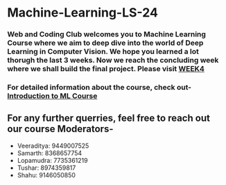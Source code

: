# Machine-Learning-LS-24

### Web and Coding Club welcomes you to Machine Learning Course where we aim to deep dive into the world of Deep Learning in Computer Vision. We hope you learned a lot thorugh the last 3 weeks. Now we reach the concluding week where we shall build the final project. Please visit [WEEK4](https://github.com/wncc/Machine-Learning-LS-24/tree/main/WEEK%204)

### For detailed information about the course, check out- [Introduction to ML Course](./Machine%20learning%20LS%20Intro%20(3).pdf)

## For any further querries, feel free to reach out our course Moderators-

* Veeraditya: 9449007525
* Samarth: 8368657754
* Lopamudra: 7735361219
* Tushar: 8974359817
* Shahu: 9146050850

